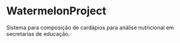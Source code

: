 # WatermelonProject
Sistema para composição de cardápios para análise nutricional em secretarias de educação.
